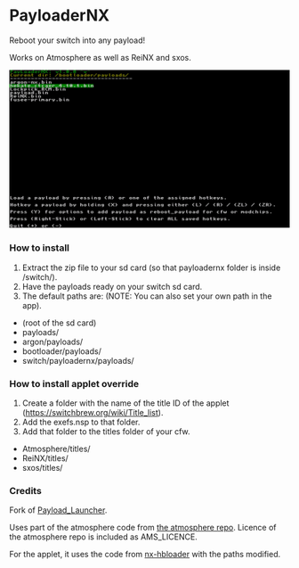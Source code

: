 # PayloaderNX
Reboot your switch into any payload!

Works on Atmosphere as well as ReiNX and sxos.

![Img](screenshot.jpg)

### How to install
1. Extract the zip file to your sd card (so that payloadernx folder is inside /switch/).
2. Have the payloads ready on your switch sd card.
3. The default paths are: (NOTE: You can also set your own path in the app).
 - (root of the sd card)
 - payloads/
 - argon/payloads/
 - bootloader/payloads/
 - switch/payloadernx/payloads/

### How to install applet override
1. Create a folder with the name of the title ID of the applet (https://switchbrew.org/wiki/Title_list).
2. Add the exefs.nsp to that folder.
3. Add that folder to the titles folder of your cfw.
 - Atmosphere/titles/
 - ReiNX/titles/
 - sxos/titles/

### Credits

Fork of [Payload_Launcher](https://github.com/suchmememanyskill/Payload_Launcher).

Uses part of the atmosphere code from [the atmosphere repo](https://github.com/Atmosphere-NX/Atmosphere/blob/master/troposphere/reboot_to_payload/source/main.c). Licence of the atmosphere repo is included as AMS_LICENCE.

For the applet, it uses the code from [nx-hbloader](https://github.com/switchbrew/nx-hbloader) with the paths modified.
